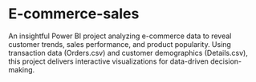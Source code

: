 # E-commerce-sales
An insightful Power BI project analyzing e-commerce data to reveal customer trends, sales performance, and product popularity. Using transaction data (Orders.csv) and customer demographics (Details.csv), this project delivers interactive visualizations for data-driven decision-making.
